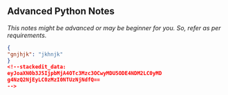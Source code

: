 ## Advanced Python Notes
*This notes might be advanced or may be beginner for you. So, refer as per requirements.*

```json
{
"gnjhjk": "jkhnjk"
}
<!--stackedit_data:
eyJoaXN0b3J5IjpbMjA4OTc3Mzc3OCwyMDU5ODE4NDM2LC0yMD
g4NzQ2NjEyLC0zMzI0NTUzNjNdfQ==
-->